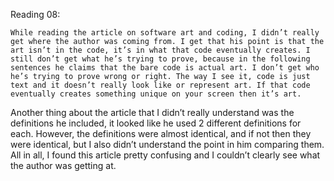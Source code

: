 Reading 08:

    While reading the article on software art and coding, I didn’t really get where the author was coming from. I get that his point is that the art isn’t in the code, it’s in what that code eventually creates. I still don’t get what he’s trying to prove, because in the following sentences he claims that the bare code is actual art. I don’t get who he’s trying to prove wrong or right. The way I see it, code is just text and it doesn’t really look like or represent art. If that code eventually creates something unique on your screen then it’s art.

Another thing about the article that I didn’t really understand was the definitions he included, it looked like he used 2 different definitions for each. However, the definitions were almost identical, and if not then they were identical, but I also didn’t understand the point in him comparing them. All in all, I found this article pretty confusing and I couldn’t clearly see what the author was getting at.
